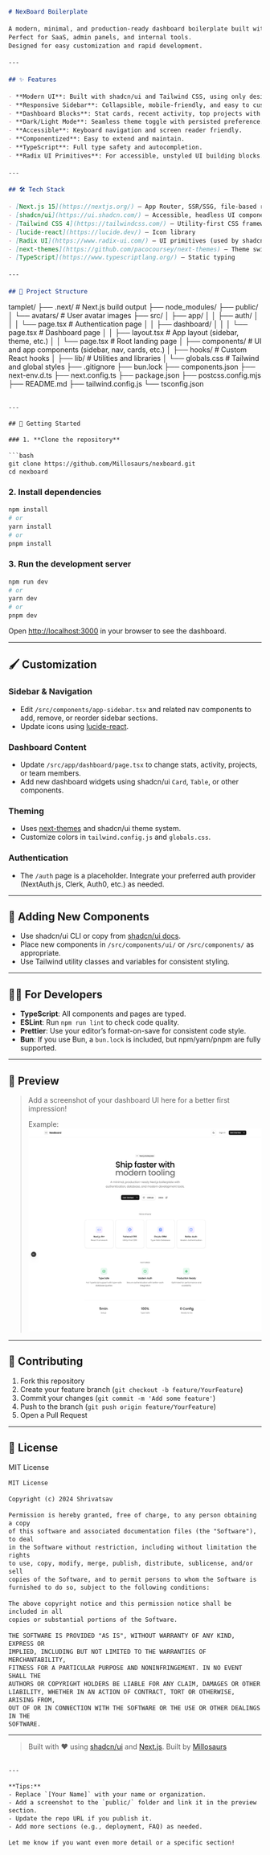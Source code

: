```markdown
# NexBoard Boilerplate

A modern, minimal, and production-ready dashboard boilerplate built with **Next.js 15**, **shadcn/ui**, **Tailwind CSS 4**, and **lucide-react**.
Perfect for SaaS, admin panels, and internal tools.
Designed for easy customization and rapid development.

---

## ✨ Features

- **Modern UI**: Built with shadcn/ui and Tailwind CSS, using only design tokens and variables.
- **Responsive Sidebar**: Collapsible, mobile-friendly, and easy to customize.
- **Dashboard Blocks**: Stat cards, recent activity, top projects with progress, and team members.
- **Dark/Light Mode**: Seamless theme toggle with persisted preference.
- **Accessible**: Keyboard navigation and screen reader friendly.
- **Componentized**: Easy to extend and maintain.
- **TypeScript**: Full type safety and autocompletion.
- **Radix UI Primitives**: For accessible, unstyled UI building blocks.

---

## 🛠️ Tech Stack

- [Next.js 15](https://nextjs.org/) – App Router, SSR/SSG, file-based routing
- [shadcn/ui](https://ui.shadcn.com/) – Accessible, headless UI components
- [Tailwind CSS 4](https://tailwindcss.com/) – Utility-first CSS framework
- [lucide-react](https://lucide.dev/) – Icon library
- [Radix UI](https://www.radix-ui.com/) – UI primitives (used by shadcn/ui)
- [next-themes](https://github.com/pacocoursey/next-themes) – Theme switching
- [TypeScript](https://www.typescriptlang.org/) – Static typing

---

## 📂 Project Structure
```

tamplet/
├── .next/ # Next.js build output
├── node_modules/
├── public/
│ └── avatars/ # User avatar images
├── src/
│ ├── app/
│ │ ├── auth/
│ │ │ └── page.tsx # Authentication page
│ │ ├── dashboard/
│ │ │ └── page.tsx # Dashboard page
│ │ ├── layout.tsx # App layout (sidebar, theme, etc.)
│ │ └── page.tsx # Root landing page
│ ├── components/ # UI and app components (sidebar, nav, cards, etc.)
│ ├── hooks/ # Custom React hooks
│ ├── lib/ # Utilities and libraries
│ └── globals.css # Tailwind and global styles
├── .gitignore
├── bun.lock
├── components.json
├── next-env.d.ts
├── next.config.ts
├── package.json
├── postcss.config.mjs
├── README.md
├── tailwind.config.js
└── tsconfig.json

````

---

## 🚀 Getting Started

### 1. **Clone the repository**

```bash
git clone https://github.com/Millosaurs/nexboard.git
cd nexboard
````

### 2. **Install dependencies**

```bash
npm install
# or
yarn install
# or
pnpm install
```

### 3. **Run the development server**

```bash
npm run dev
# or
yarn dev
# or
pnpm dev
```

Open [http://localhost:3000](http://localhost:3000) in your browser to see the dashboard.

---

## 🖌️ Customization

### Sidebar & Navigation

- Edit `/src/components/app-sidebar.tsx` and related nav components to add, remove, or reorder sidebar sections.
- Update icons using [lucide-react](https://lucide.dev/).

### Dashboard Content

- Update `/src/app/dashboard/page.tsx` to change stats, activity, projects, or team members.
- Add new dashboard widgets using shadcn/ui `Card`, `Table`, or other components.

### Theming

- Uses [next-themes](https://github.com/pacocoursey/next-themes) and shadcn/ui theme system.
- Customize colors in `tailwind.config.js` and `globals.css`.

### Authentication

- The `/auth` page is a placeholder. Integrate your preferred auth provider (NextAuth.js, Clerk, Auth0, etc.) as needed.

---

## 🧩 Adding New Components

- Use shadcn/ui CLI or copy from [shadcn/ui docs](https://ui.shadcn.com/docs/components).
- Place new components in `/src/components/ui/` or `/src/components/` as appropriate.
- Use Tailwind utility classes and variables for consistent styling.

---

## 🧑‍💻 For Developers

- **TypeScript**: All components and pages are typed.
- **ESLint**: Run `npm run lint` to check code quality.
- **Prettier**: Use your editor’s format-on-save for consistent code style.
- **Bun**: If you use Bun, a `bun.lock` is included, but npm/yarn/pnpm are fully supported.

---

## 📸 Preview

> Add a screenshot of your dashboard UI here for a better first impression!
>
> Example:
> ![Dashboard Preview](public/dashboard-preview.png)

---

## 🤝 Contributing

1. Fork this repository
2. Create your feature branch (`git checkout -b feature/YourFeature`)
3. Commit your changes (`git commit -m 'Add some feature'`)
4. Push to the branch (`git push origin feature/YourFeature`)
5. Open a Pull Request

---

## 📄 License

MIT License

```
MIT License

Copyright (c) 2024 Shrivatsav

Permission is hereby granted, free of charge, to any person obtaining a copy
of this software and associated documentation files (the "Software"), to deal
in the Software without restriction, including without limitation the rights
to use, copy, modify, merge, publish, distribute, sublicense, and/or sell
copies of the Software, and to permit persons to whom the Software is
furnished to do so, subject to the following conditions:

The above copyright notice and this permission notice shall be included in all
copies or substantial portions of the Software.

THE SOFTWARE IS PROVIDED "AS IS", WITHOUT WARRANTY OF ANY KIND, EXPRESS OR
IMPLIED, INCLUDING BUT NOT LIMITED TO THE WARRANTIES OF MERCHANTABILITY,
FITNESS FOR A PARTICULAR PURPOSE AND NONINFRINGEMENT. IN NO EVENT SHALL THE
AUTHORS OR COPYRIGHT HOLDERS BE LIABLE FOR ANY CLAIM, DAMAGES OR OTHER
LIABILITY, WHETHER IN AN ACTION OF CONTRACT, TORT OR OTHERWISE, ARISING FROM,
OUT OF OR IN CONNECTION WITH THE SOFTWARE OR THE USE OR OTHER DEALINGS IN THE
SOFTWARE.
```

---

> Built with ❤️ using [shadcn/ui](https://ui.shadcn.com/) and [Next.js](https://nextjs.org/).
> Built by [Millosaurs](https://shrivatsav.dev)

```

---

**Tips:**
- Replace `[Your Name]` with your name or organization.
- Add a screenshot to the `public/` folder and link it in the preview section.
- Update the repo URL if you publish it.
- Add more sections (e.g., deployment, FAQ) as needed.

Let me know if you want even more detail or a specific section!
```
